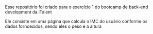 Esse repositório foi criado para o exercício 1 do bootcamp de back-end development da iTalent

Ele consiste em uma página que calcula o IMC do usuário conforme os dados forncecidos, sendo eles o peso e a altura
